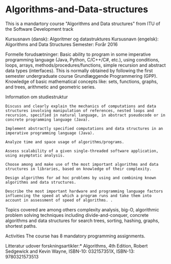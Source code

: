 # Algorithms-and-Data-structures
This is a mandartory course "Algorithms and Data structures" from ITU of the Software Development track 

Kursusnavn (dansk):	Algoritmer og datastruktures
Kursusnavn (engelsk):	Algorithms and Data Structures
Semester:	Forår 2016

Formelle forudsætninger: Basic ability to program in some imperative programming language (Java, Python, C/C++/C#, etc.), 
using conditions, loops, arrays, methods/procedures/functions, simple recursion and abstract data types (interfaces).
This is normally obtained by following the first semester undergraduate course Grundlæggende Programmering (GPP).
Knowledge of basic mathematical concepts like: sets, functions, graphs, and trees, arithmetic and geometric series. 

Information om studiestruktur

    Discuss and clearly explain the mechanics of computations and data structures involving manipulation of references, nested loops and recursion, specified in natural language, in abstract pseudocode or in concrete programming language (Java).

    Implement abstractly specified computations and data structures in an imperative programming language (Java).

    Analyze time and space usage of algorithms/programs.

    Assess scalability of a given single-threaded software application, using asymptotic analysis.

    Choose among and make use of the most important algorithms and data structures in libraries, based on knowledge of their complexity.

    Design algorithms for ad hoc problems by using and combining known algorithms and data structures.

    Describe the most important hardware and programming language factors influencing the speed at which a program runs and take them into account in assessment of speed of algorithms. .

Topics covered are among others complexity analysis, big-O, algorithmic problem solving techniques including divide-and-conquer, concrete algorithms and data structures for search trees, sorting, hashing, graphs, shortest paths.

Activities
The course has 8 mandatory programming assignments. 

Litteratur udover forskningsartikler:*	Algorithms, 4th Edition, Robert Sedgewick and Kevin Wayne, ISBN-10: 032157351X, ISBN-13: 9780321573513
